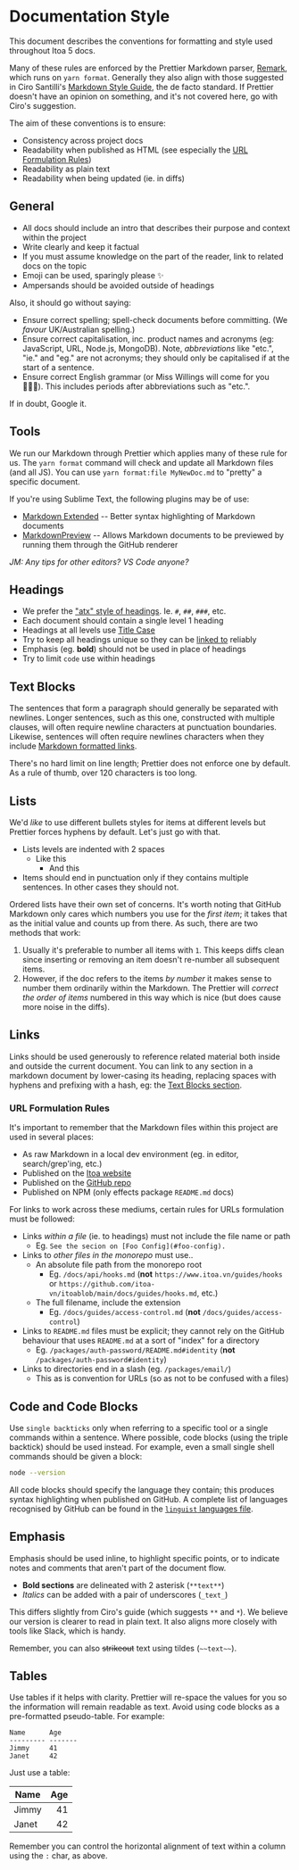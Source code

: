 <!--[meta]
section: guides
title: Documentation Style
[meta]-->

# Documentation Style

This document describes the conventions for formatting and style used throughout Itoa 5 docs.

Many of these rules are enforced by the Prettier Markdown parser,
[Remark](https://github.com/remarkjs/remark/tree/master/packages/remark-parse),
which runs on `yarn format`.
Generally they also align with those suggested in Ciro Santilli's
[Markdown Style Guide](http://www.cirosantilli.com/markdown-style-guide), the de facto standard.
If Prettier doesn't have an opinion on something, and it's not covered here, go with Ciro's suggestion.

The aim of these conventions is to ensure:

* Consistency across project docs
* Readability when published as HTML (see especially the [URL Formulation Rules](#url-formulation-rules))
* Readability as plain text
* Readability when being updated (ie. in diffs)

## General

* All docs should include an intro that describes their purpose and context within the project
* Write clearly and keep it factual
* If you must assume knowledge on the part of the reader, link to related docs on the topic
* Emoji can be used, sparingly please ✨
* Ampersands should be avoided outside of headings

Also, it should go without saying:

* Ensure correct spelling; spell-check documents before committing.
  (We *favour* UK/Australian spelling.)
* Ensure correct capitalisation, inc. product names and acronyms (eg: JavaScript, URL, Node.js, MongoDB).
  Note, *abbreviations* like "etc.", "ie." and "eg." are not acronyms;
  they should only be capitalised if at the start of a sentence.
* Ensure correct English grammar (or Miss Willings will come for you 👩🏼‍🏫).
  This includes periods after abbreviations such as "etc.".

If in doubt, Google it.

## Tools

We run our Markdown through Prettier which applies many of these rule for us.
The `yarn format` command will check and update all Markdown files (and all JS).
You can use `yarn format:file MyNewDoc.md` to "pretty" a specific document.

If you're using Sublime Text, the following plugins may be of use:

* [Markdown Extended](https://packagecontrol.io/packages/Markdown%20Extended) --
  Better syntax highlighting of Markdown documents
* [MarkdownPreview](https://packagecontrol.io/packages/MarkdownPreview) --
  Allows Markdown documents to be previewed by running them through the GitHub renderer

*JM: Any tips for other editors? VS Code anyone?*

## Headings

* We prefer the ["atx" style of headings](http://www.cirosantilli.com/markdown-style-guide/#option-header-atx).
  Ie. `#`, `##`, `###`, etc.
* Each document should contain a single level 1 heading
* Headings at all levels use [Title Case](https://en.wikipedia.org/wiki/Letter_case#Stylistic_or_specialised_usage)
* Try to keep all headings unique so they can be [linked to](#headings) reliably
* Emphasis (eg. **bold**) should not be used in place of headings
* Try to limit `code` use within headings

## Text Blocks

The sentences that form a paragraph should generally be separated with newlines.
Longer sentences, such as this one, constructed with multiple clauses,
will often require newline characters at punctuation boundaries.
Likewise, sentences will often require newlines characters when they include
[Markdown formatted links](https://www.markdownguide.org/basic-syntax#links).

There's no hard limit on line length; Prettier does not enforce one by default.
As a rule of thumb, over 120 characters is too long.

## Lists

We'd *like* to use different bullets styles for items at different levels but Prettier forces hyphens by default.
Let's just go with that.

* Lists levels are indented with 2 spaces
  * Like this
    * And this
* Items should end in punctuation only if they contains multiple sentences.
  In other cases they should not.

Ordered lists have their own set of concerns.
It's worth noting that GitHub Markdown only cares which numbers you use for the *first item*;
it takes that as the initial value and counts up from there.
As such, there are two methods that work:

1. Usually it's preferable to number all items with `1`.
   This keeps diffs clean since inserting or removing an item doesn't re-number all subsequent items.
2. However, if the doc refers to the items *by number* it makes sense to number them ordinarily within the Markdown.
   The Prettier will *correct the order of items* numbered in this way which is nice (but does cause more noise in the diffs).

## Links

Links should be used generously to reference related material both inside and outside the current document.
You can link to any section in a markdown document by lower-casing its heading,
replacing spaces with hyphens and prefixing with a hash, eg: the [Text Blocks section](#text-blocks).

### URL Formulation Rules

It's important to remember that the Markdown files within this project are used in several places:

* As raw Markdown in a local dev environment (eg. in editor, search/grep'ing, etc.)
* Published on the [Itoa website](https://itoa.vn/)
* Published on the [GitHub repo](https://github.com/itoa-vn/itoa)
* Published on NPM (only effects package `README.md` docs)

For links to work across these mediums, certain rules for URLs formulation must be followed:

* Links *within a file* (ie. to headings) must not include the file name or path
  * Eg. `See the secion on [Foo Config](#foo-config).`
* Links to *other files in the monorepo* must use..
  * An absolute file path from the monorepo root
    * Eg. `/docs/api/hooks.md` (**not** `https://www.itoa.vn/guides/hooks` or `https://github.com/itoa-vn/itoablob/main/docs/guides/hooks.md`, etc.)
  * The full filename, include the extension
    * Eg. `/docs/guides/access-control.md` (**not** `/docs/guides/access-control`)
* Links to `README.md` files must be explicit; they cannot rely on the GitHub behaviour that uses `README.md` at a sort of "index" for a directory
  * Eg. `/packages/auth-password/README.md#identity` (**not** `/packages/auth-password#identity`)
* Links to directories end in a slash (eg. `/packages/email/`)
  * This as is convention for URLs (so as not to be confused with a files)

## Code and Code Blocks

Use `single backticks` only when referring to a specific tool or a single commands within a sentence.
Where possible, code blocks (using the triple backtick) should be used instead.
For example, even a small single shell commands should be given a block:

```sh
node --version
```

All code blocks should specify the language they contain;
this produces syntax highlighting when published on GitHub.
A complete list of languages recognised by GitHub can be found in the
[`linguist` languages file](https://github.com/github/linguist/blob/master/lib/linguist/languages.yml).

## Emphasis

Emphasis should be used inline, to highlight specific points,
or to indicate notes and comments that aren't part of the document flow.

* **Bold sections** are delineated with 2 asterisk (`**text**`)
* *Italics* can be added with a pair of underscores (`_text_`)

This differs slightly from Ciro's guide (which suggests `**` and `*`).
We believe our version is clearer to read in plain text.
It also aligns more closely with tools like Slack, which is handy.

Remember, you can also ~~strikeout~~ text using tildes (`~~text~~`).

## Tables

Use tables if it helps with clarity. Prettier will re-space the values for you
so the information will remain readable as text. Avoid using code blocks as a
pre-formatted pseudo-table. For example:

```
Name      Age
--------- -------
Jimmy     41
Janet     42
```

Just use a table:

| Name  | Age |
| ----- | --: |
| Jimmy |  41 |
| Janet |  42 |

Remember you can control the horizontal alignment of text within a column using the `:` char, as above.
